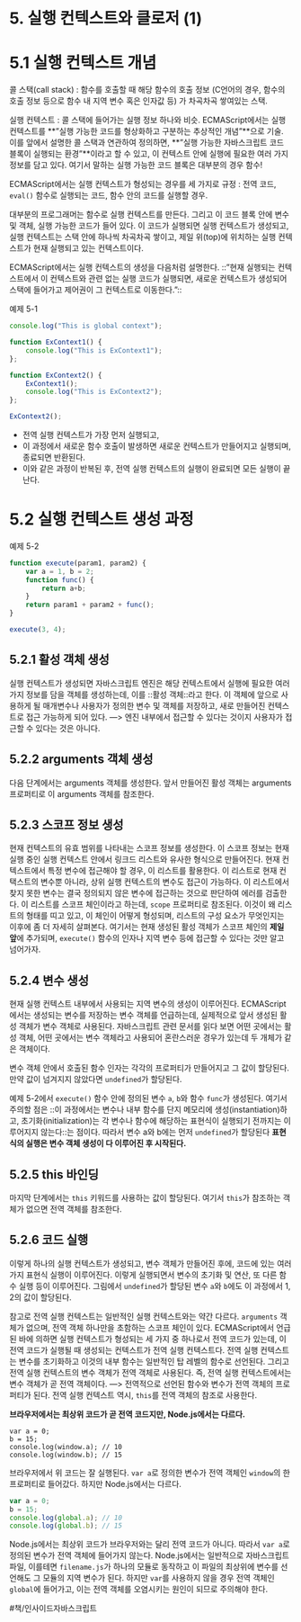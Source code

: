 # 5. 실행 컨텍스트와 클로저 (1)
# 5.1 실행 컨텍스트 개념
콜 스택(call stack) : 함수를 호출할 때 해당 함수의 호출 정보 (C언어의 경우, 함수의 호출 정보 등으로 함수 내 지역 변수 혹은 인자값 등) 가 차곡차곡 쌓여있는 스택.

실행 컨텍스트 : 콜 스택에 들어가는 실행 정보 하나와 비슷.
ECMAScript에서는 실행 컨텍스트를 **”실행 가능한 코드를 형상화하고 구분하는 추상적인 개념”**으로 기술. 이를 앞에서 설명한 콜 스택과 연관하여 정의하면, **”실행 가능한 자바스크립트 코드 블록이 실행되는 환경”**이라고 할 수 있고, 이 컨텍스트 안에 실행에 필요한 여러 가지 정보를 담고 있다. 여기서 말하는 실행 가능한 코드 블록은 대부분의 경우 함수!

ECMAScript에서는 실행 컨텍스트가 형성되는 경우를 세 가지로 규정 : 전역 코드, `eval()` 함수로 실행되는 코드, 함수 안의 코드를 실행할 경우.

대부분의 프로그래머는 함수로 실행 컨텍스트를 만든다. 그리고 이 코드 블록 안에 변수 및 객체, 실행 가능한 코드가 들어 있다. 이 코드가 실행되면 실행 컨텍스트가 생성되고, 실행 컨텍스트는 스택 안에 하나씩 차곡차곡 쌓이고, 제일 위(top)에 위치하는 실행 컨텍스트가 현재 실행되고 있는 컨텍스트이다.

ECMAScript에서는 실행 컨텍스트의 생성을 다음처럼 설명한다.
::”현재 실행되는 컨텍스트에서 이 컨텍스트와 관련 없는 실행 코드가 실행되면, 새로운 컨텍스트가 생성되어 스택에 들어가고 제어권이 그 컨텍스트로 이동한다.”::

예제 5-1
```javascript
console.log("This is global context");

function ExContext1() {
    console.log("This is ExContext1");
};

function ExContext2() {
    ExContext1();
    console.log("This is ExContext2");
};

ExContext2();
```

- 전역 실행 컨텍스트가 가장 먼저 실행되고,
- 이 과정에서 새로운 함수 호출이 발생하면 새로운 컨텍스트가 만들어지고 실행되며, 종료되면 반환된다.
- 이와 같은 과정이 반복된 후, 전역 실행 컨텍스트의 실행이 완료되면 모든 실행이 끝난다.

# 5.2 실행 컨텍스트 생성 과정
예제 5-2
```javascript
function execute(param1, param2) {
    var a = 1, b = 2;
    function func() {
        return a+b;
    }
    return param1 + param2 + func();
}

execute(3, 4);
```

## 5.2.1 활성 객체 생성
실행 컨텍스트가 생성되면 자바스크립트 엔진은 해당 컨텍스트에서 실행에 필요한 여러 가지 정보를 담을 객체를 생성하는데, 이를 ::활성 객체::라고 한다.
이 객체에 앞으로 사용하게 될 매개변수나 사용자가 정의한 변수 및 객체를 저장하고, 새로 만들어진 컨텍스트로 접근 가능하게 되어 있다. —> 엔진 내부에서 접근할 수 있다는 것이지 사용자가 접근할 수 있다는 것은 아니다.

## 5.2.2 arguments 객체 생성
다음 단계에서는 arguments 객체를 생성한다.
앞서 만들어진 활성 객체는 arguments 프로퍼티로 이 arguments 객체를 참조한다.

## 5.2.3 스코프 정보 생성
현재 컨텍스트의 유효 범위를 나타내는 스코프 정보를 생성한다. 이 스코프 정보는 현재 실행 중인 실행 컨텍스트 안에서 링크드 리스트와 유사한 형식으로 만들어진다.
현재 컨텍스트에서 특정 변수에 접근해야 할 경우, 이 리스트를 활용한다. 이 리스트로 현재 컨택스트의 변수뿐 아니라, 상위 실행 컨텍스트의 변수도 접근이 가능하다. 이 리스트에서 찾지 못한 변수는 결국 정의되지 않은 변수에 접근하는 것으로 판단하여 에러를 검출한다.
이 리스트를 스코프 체인이라고 하는데, `scope` 프로퍼티로 참조된다.
이것이 왜 리스트의 형태를 띠고 있고, 이 체인이 어떻게 형성되며, 리스트의 구성 요소가 무엇인지는 이후에 좀 더 자세히 살펴본다.
여기서는 현재 생성된 활성 객체가 스코프 체인의 **제일 앞**에 추가되며, `execute()` 함수의 인자나 지역 변수 등에 접근할 수 있다는 것만 알고 넘어가자.

## 5.2.4 변수 생성
현재 실행 컨텍스트 내부에서 사용되는 지역 변수의 생성이 이루어진다.
ECMAScript에서는 생성되는 변수를 저장하는 변수 객체를 언급하는데, 실제적으로 앞서 생성된 활성 객체가 변수 객체로 사용된다. 자바스크립트 관련 문서를 읽다 보면 어떤 곳에서는 활성 객체, 어떤 곳에서는 변수 객체라고 사용되어 혼란스러운 경우가 있는데 두 개체가 같은 객체이다.

변수 객체 안에서 호출된 함수 인자는 각각의 프로퍼티가 만들어지고 그 값이 할당된다. 만약 값이 넘겨지지 않았다면 `undefined`가 할당된다.

예제 5-2에서 `execute()` 함수 안에 정의된 변수 `a`, `b`와 함수 `func`가 생성된다. 여기서 주의할 점은 ::이 과정에서는 변수나 내부 함수를 단지 메모리에 생성(instantiation)하고, 초기화(initialization)는 각 변수나 함수에 해당하는 표현식이 실행되기 전까지는 이루어지지 않는다::는 점이다. 따라서 변수 a와 b에는 먼저 `undefined`가 할당된다 **표현식의 실행은 변수 객체 생성이 다 이루어진 후 시작된다.**

## 5.2.5 this 바인딩
마지막 단계에서는 `this` 키워드를 사용하는 값이 할당된다. 여기서 `this`가 참조하는 객체가 없으면 전역 객체를 참조한다.

## 5.2.6 코드 실행
이렇게 하나의 실행 컨텍스트가 생성되고, 변수 객체가 만들어진 후에, 코드에 있는 여러 가지 표현식 실행이 이루어진다. 이렇게 실행되면서 변수의 초기화 및 연산, 또 다른 함수 실행 등이 이루어진다. 그림에서 `undefined`가 할당된 변수 `a`와 `b`에도 이 과정에서 1, 2의 값이 할당된다.

참고로 전역 실행 컨텍스트는 일반적인 실행 컨텍스트와는 약간 다르다.
`arguments` 객체가 없으며, 전역 객체 하나만을 초함하는 스코프 체인이 있다.
ECMAScript에서 언급된 바에 의하면 실행 컨텍스트가 형성되는 세 가지 중 하나로서 전역 코드가 있는데, 이 전역 코드가 실행될 때 생성되는 컨텍스트가 전역 실행 컨텍스트다.
전역 실행 컨텍스트는 변수를 초기화하고 이것의 내부 함수는 일반적인 탑 레벨의 함수로 선언된다. 그리고 전역 실행 컨텍스트의 변수 객체가 전역 객체로 사용된다.
즉, 전역 실행 컨텍스트에서는 변수 객체가 곧 전역 객체이다.
—> 전역적으로 선언된 함수와 변수가 전역 객체의 프로퍼티가 된다.
전역 실행 컨텍스트 역시, `this`를 전역 객체의 참조로 사용한다.

**브라우저에서는 최상위 코드가 곧 전역 코드지만, Node.js에서는 다르다.**
```javscript
var a = 0;
b = 15;
console.log(window.a); // 10
console.log(window.b); // 15
```

브라우저에서 위 코드는 잘 실행된다. `var a`로 정의한 변수가 전역 객체인 `window`의 한 프로퍼티로 들어갔다. 하지만 Node.js에서는 다르다.

```javascript
var a = 0;
b = 15;
console.log(global.a); // 10
console.log(global.b); // 15
```

Node.js에서는 최상위 코드가 브라우저와는 달리 전역 코드가 아니다. 따라서 `var a`로 정의된 변수가 전역 객체에 들어가지 않는다. Node.js에서는 일반적으로 자바스크립트 파일, 이를테면 `filename.js`가 하나의 모듈로 동작하고 이 파일의 최상위에 변수를 선언해도 그 모듈의 지역 변수가 된다. 하지만 `var`를 사용하지 않을 경우 전역 객체인 `global`에 들어가고, 이는 전역 객체를 오염시키는 원인이 되므로 주의해야 한다.

#책/인사이드자바스크립트